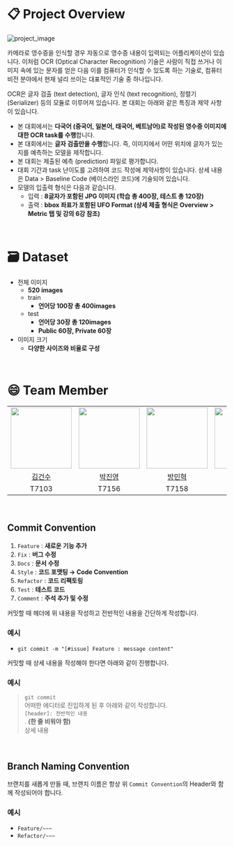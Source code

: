 # 📋 Project Overview


![project_image](https://github.com/user-attachments/assets/e3da3759-967e-4b0b-907b-ae800795abd3)

카메라로 영수증을 인식할 경우 자동으로 영수증 내용이 입력되는 어플리케이션이 있습니다. 이처럼 OCR (Optical Character Recognition) 기술은 사람이 직접 쓰거나 이미지 속에 있는 문자를 얻은 다음 이를 컴퓨터가 인식할 수 있도록 하는 기술로, 컴퓨터 비전 분야에서 현재 널리 쓰이는 대표적인 기술 중 하나입니다.

OCR은 글자 검출 (text detection), 글자 인식 (text recognition), 정렬기 (Serializer) 등의 모듈로 이루어져 있습니다. 본 대회는 아래와 같은 특징과 제약 사항이 있습니다.

- 본 대회에서는 **다국어 (중국어, 일본어, 태국어, 베트남어)로 작성된 영수증 이미지에 대한 OCR task를 수행**합니다.
- 본 대회에서는 **글자 검출만을 수행**합니다. 즉, 이미지에서 어떤 위치에 글자가 있는지를 예측하는 모델을 제작합니다.
- 본 대회는 제출된 예측 (prediction) 파일로 평가합니다.
- 대회 기간과 task 난이도를 고려하여 코드 작성에 제약사항이 있습니다. 상세 내용은 Data > Baseline Code (베이스라인 코드)에 기술되어 있습니다.
- 모델의 입출력 형식은 다음과 같습니다.
  - 입력 : **8글자가 포함된 JPG 이미지 (학습 총 400장, 테스트 총 120장)**
  - 출력 : **bbox 좌표가 포함된 UFO Format (상세 제출 형식은 Overview > Metric 탭 및 강의 6강 참조)**

<br/>

# 🗃️ Dataset

- 전체 이미지
  - **520 images**
  - train
    - **언어당 100장 총 400images**
  - test
    - **언어당 30장 총 120images**
    - **Public 60장, Private 60장**
- 이미지 크기
  - **다양한 사이즈와 비율로 구성**

<br/>

# 😄 Team Member

<table align="center">
    <tr align="center">
        <td><img src="https://github.com/user-attachments/assets/3560856a-8cac-4079-8494-4f1bf13d0eb5" width="140"></td>
        <td><img src="https://github.com/user-attachments/assets/3560856a-8cac-4079-8494-4f1bf13d0eb5" width="140"></td>
        <td><img src="https://github.com/user-attachments/assets/3560856a-8cac-4079-8494-4f1bf13d0eb5" width="140"></td>
        <td><img src="https://github.com/user-attachments/assets/3560856a-8cac-4079-8494-4f1bf13d0eb5" width="140"></td>
        <td><img src="https://github.com/user-attachments/assets/fdce3bf1-4dd2-44c9-b4db-1599c4d3826d" width="140" height="140"></td>
        <td><img src="https://github.com/user-attachments/assets/3560856a-8cac-4079-8494-4f1bf13d0eb5" width="140"></td>
    </tr>
    <tr align="center">
        <td><a href="https://github.com/kimgeonsu" target="_blank">김건수</a></td>
        <td><a href="https://github.com/202250274" target="_blank">박진영</a></td>
        <td><a href="https://github.com/oweixx" target="_blank">방민혁</a></td>
        <td><a href="https://github.com/lkl4502" target="_blank">오홍석</a></td>
        <td><a href="https://github.com/Soy17" target="_blank">이소영</a></td>
        <td><a href="https://github.com/yejin-s9" target="_blank">이예진</a></td>
    </tr>
    <tr align="center">
        <td>T7103</td>
        <td>T7156</td>
        <td>T7158</td>
        <td>T7208</td>
        <td>T7222</td>
        <td>T7225</td>
    </tr>
</table>

<br/>

## Commit Convention

1. `Feature` : **새로운 기능 추가**
2. `Fix` : **버그 수정**
3. `Docs` : **문서 수정**
4. `Style` : **코드 포맷팅 → Code Convention**
5. `Refactor` : **코드 리팩토링**
6. `Test` : **테스트 코드**
7. `Comment` : **주석 추가 및 수정**

커밋할 때 헤더에 위 내용을 작성하고 전반적인 내용을 간단하게 작성합니다.

### 예시

- `git commit -m "[#issue] Feature : message content"`

커밋할 때 상세 내용을 작성해야 한다면 아래와 같이 진행합니다.

### 예시

> `git commit`  
> 어떠한 에디터로 진입하게 된 후 아래와 같이 작성합니다.  
> `[header]: 전반적인 내용`  
> . **(한 줄 비워야 함)**  
> 상세 내용

<br/>

## Branch Naming Convention

브랜치를 새롭게 만들 때, 브랜치 이름은 항상 위 `Commit Convention`의 Header와 함께 작성되어야 합니다.

### 예시

- `Feature/~~~`
- `Refactor/~~~`